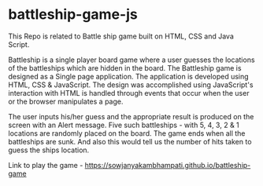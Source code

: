 # battleship-game-js

This Repo is related to Battle ship game built on HTML, CSS and Java Script.

Battleship is a single player board game where a user guesses the locations of the battleships which are hidden in the board. The Battleship game is designed as a Single page application. The application is developed using HTML, CSS & JavaScript. The design was accomplished using JavaScript's interaction with HTML is handled through events that occur when the user or the browser manipulates a page.

The user inputs his/her guess and the appropriate result is produced on the screen with an Alert message. Five such battleships - with 5, 4, 3, 2 & 1 locations are randomly placed on the board. The game ends when all the battleships are sunk. And also this would tell us the number of hits taken to guess the ships location.


Link to play the game - https://sowjanyakambhampati.github.io/battleship-game 
